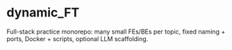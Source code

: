 # dynamic_FT
Full-stack practice monorepo: many small FEs/BEs per topic, fixed naming + ports, Docker + scripts, optional LLM scaffolding.
